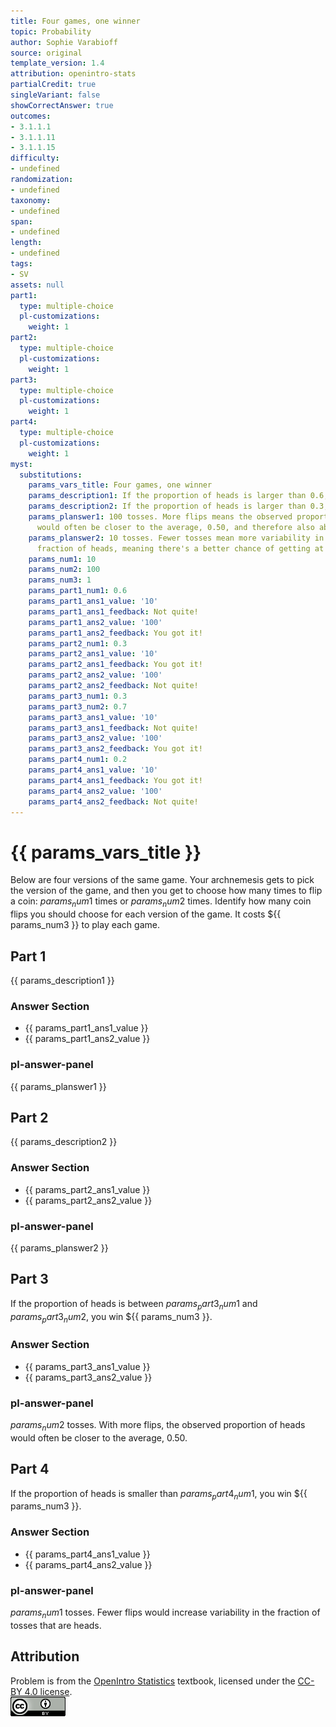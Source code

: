 ```yaml
---
title: Four games, one winner
topic: Probability
author: Sophie Varabioff
source: original
template_version: 1.4
attribution: openintro-stats
partialCredit: true
singleVariant: false
showCorrectAnswer: true
outcomes:
- 3.1.1.1
- 3.1.1.11
- 3.1.1.15
difficulty:
- undefined
randomization:
- undefined
taxonomy:
- undefined
span:
- undefined
length:
- undefined
tags:
- SV
assets: null
part1:
  type: multiple-choice
  pl-customizations:
    weight: 1
part2:
  type: multiple-choice
  pl-customizations:
    weight: 1
part3:
  type: multiple-choice
  pl-customizations:
    weight: 1
part4:
  type: multiple-choice
  pl-customizations:
    weight: 1
myst:
  substitutions:
    params_vars_title: Four games, one winner
    params_description1: If the proportion of heads is larger than 0.6, you win $1.
    params_description2: If the proportion of heads is larger than 0.3, you win $1.
    params_planswer1: 100 tosses. More flips means the observed proportion of heads
      would often be closer to the average, 0.50, and therefore also above 0.6.
    params_planswer2: 10 tosses. Fewer tosses mean more variability in the sample
      fraction of heads, meaning there's a better chance of getting at least 0.3 heads.
    params_num1: 10
    params_num2: 100
    params_num3: 1
    params_part1_num1: 0.6
    params_part1_ans1_value: '10'
    params_part1_ans1_feedback: Not quite!
    params_part1_ans2_value: '100'
    params_part1_ans2_feedback: You got it!
    params_part2_num1: 0.3
    params_part2_ans1_value: '10'
    params_part2_ans1_feedback: You got it!
    params_part2_ans2_value: '100'
    params_part2_ans2_feedback: Not quite!
    params_part3_num1: 0.3
    params_part3_num2: 0.7
    params_part3_ans1_value: '10'
    params_part3_ans1_feedback: Not quite!
    params_part3_ans2_value: '100'
    params_part3_ans2_feedback: You got it!
    params_part4_num1: 0.2
    params_part4_ans1_value: '10'
    params_part4_ans1_feedback: You got it!
    params_part4_ans2_value: '100'
    params_part4_ans2_feedback: Not quite!
---
```

# {{ params_vars_title }}
Below are four versions of the same game. Your archnemesis gets to pick the version of the game, and then you get to choose how many times to flip a coin: ${{ params_num1 }}$ times or ${{ params_num2 }}$ times. Identify how many coin flips you should choose for each version of the game. It costs ${{ params_num3 }} to play each game.

## Part 1

{{ params_description1 }}

### Answer Section

- {{ params_part1_ans1_value }}
- {{ params_part1_ans2_value }}

### pl-answer-panel

{{ params_planswer1 }}

## Part 2

{{ params_description2 }}

### Answer Section

- {{ params_part2_ans1_value }}
- {{ params_part2_ans2_value }}

### pl-answer-panel

{{ params_planswer2 }}

## Part 3

If the proportion of heads is between ${{ params_part3_num1 }}$ and ${{ params_part3_num2 }}$, you win ${{ params_num3 }}.

### Answer Section

- {{ params_part3_ans1_value }}
- {{ params_part3_ans2_value }}

### pl-answer-panel

${{ params_num2 }}$ tosses. With more flips, the observed proportion of heads would often be closer to the average, 0.50.

## Part 4

If the proportion of heads is smaller than ${{ params_part4_num1 }}$, you win ${{ params_num3 }}.

### Answer Section

- {{ params_part4_ans1_value }}
- {{ params_part4_ans2_value }}

### pl-answer-panel

${{ params_num1 }}$ tosses. Fewer flips would increase variability in the fraction of tosses that are heads.

## Attribution

Problem is from the [OpenIntro Statistics](https://openintro.org/book/os/) textbook, licensed under the [CC-BY 4.0 license](https://creativecommons.org/licenses/by/4.0/).<br>![Image representing the Creative Commons 4.0 BY license.](https://raw.githubusercontent.com/firasm/bits/master/by.png)